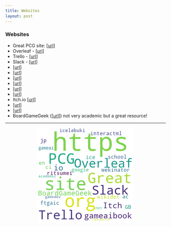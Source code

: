 ```yaml
---
title: Websites
layout: post
---
```


### Websites

* Great PCG site: [<a href='http://pcg.wikidot.com/'>url</a>]
* Overleaf - [<a href='https://www.overleaf.com/'>url</a>]
* Trello - [<a href='https://trello.com/en-GB'>url</a>]
* Slack - [<a href='https://slack.com/'>url</a>]
* [<A href='http://gameaibook.org/'>url</a>]
* [<A href='https://school.gameaibook.org/'>url</a>]
* [<A href='http://interactml.com/'>url</a>]
* [<A href='http://www.wekinator.org/'>url</a>]
* [<A href='http://www.ice.ci.ritsumei.ac.jp/~ftgaic/'>url</a>]
* [<A href='https://sites.google.com/site/icelabuki/'>url</a>]
* Itch.io [<a href='https://itch.io/'>url</a>]
* [<A href='http://www.gameai.com/'>url</a>]
* [<A href='https://www.gamedev.net/'>url</a>]
* BoardGameGeek ([<a href='https://boardgamegeek.com'>url</a>]) not very academic but a great resource!

<hr><center><img src='assets/png/q16-wordcloud.png' /></center>